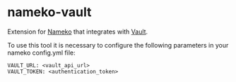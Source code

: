 # nameko-vault

Extension for [Nameko](https://www.nameko.io/) that integrates with [Vault](https://www.vaultproject.io/).

To use this tool it is necessary to configure the following parameters in your nameko config.yml file:

```
VAULT_URL: <vault_api_url>
VAULT_TOKEN: <authentication_token>
```
